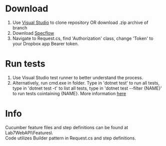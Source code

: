 # Download
1. Use [Visual Studio](https://docs.microsoft.com/en-us/visualstudio/get-started/tutorial-open-project-from-repo?view=vs-2022) to clone repository OR download .zip archive of branch
2. Download [Specflow](https://docs.specflow.org/projects/getting-started/en/latest/index.html)
3. Navigate to Request.cs, find 'Authorization' class, change 'Token' to your Dropbox app Bearer token.

# Run tests
1. Use Visual Studio test runner to better understand the process.
2. Alternatively, run cmd.exe in folder. Type in 'dotnet test' to run all tests, type in 'dotnet test -t' to list all tests, type in 'dotnet test --filter {NAME}' to run tests cointaining {NAME}. More information [here](https://docs.microsoft.com/en-us/dotnet/core/tools/dotnet-test)

# Info
Cucumber feature files and step definitions can be found at Lab7WebAPI\Features\  
Code utilizes Builder pattern in Request.cs and step definitions.
